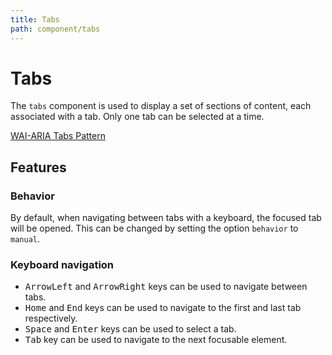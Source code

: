 ```yaml
---
title: Tabs
path: component/tabs
---
```


# Tabs

The `tabs` component is used to display a set of sections of content, each associated with a tab. Only one tab can be selected at a time.

[WAI-ARIA Tabs Pattern](https://www.w3.org/WAI/ARIA/apg/patterns/tabs/)

## Features

### Behavior

By default, when navigating between tabs with a keyboard, the focused tab will be opened. This can be changed by setting the option `behavior` to `manual`.

### Keyboard navigation

- <kbd>ArrowLeft</kbd> and <kbd>ArrowRight</kbd> keys can be used to navigate between tabs.
- <kbd>Home</kbd> and <kbd>End</kbd> keys can be used to navigate to the first and last tab respectively.
- <kbd>Space</kbd> and <kbd>Enter</kbd> keys can be used to select a tab.
- <kbd>Tab</kbd> key can be used to navigate to the next focusable element.
